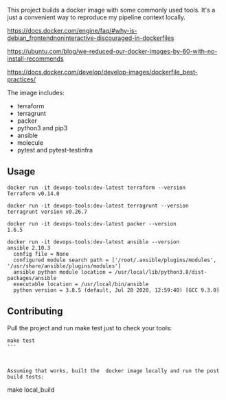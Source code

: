 This project builds a docker image with some commonly used tools. It's a just a convenient way to reproduce my pipeline context locally.

https://docs.docker.com/engine/faq/#why-is-debian_frontendnoninteractive-discouraged-in-dockerfiles

https://ubuntu.com/blog/we-reduced-our-docker-images-by-60-with-no-install-recommends

https://docs.docker.com/develop/develop-images/dockerfile_best-practices/

The image includes:
 - terraform
 - terragrunt
 - packer
 - python3 and pip3
 - ansible
 - molecule
 - pytest and pytest-testinfra


## Usage

```shell script
docker run -it devops-tools:dev-latest terraform --version
Terraform v0.14.0

docker run -it devops-tools:dev-latest terragrunt --version
terragrunt version v0.26.7

docker run -it devops-tools:dev-latest packer --version
1.6.5

docker run -it devops-tools:dev-latest ansible --version
ansible 2.10.3
  config file = None
  configured module search path = ['/root/.ansible/plugins/modules', '/usr/share/ansible/plugins/modules']
  ansible python module location = /usr/local/lib/python3.8/dist-packages/ansible
  executable location = /usr/local/bin/ansible
  python version = 3.8.5 (default, Jul 28 2020, 12:59:40) [GCC 9.3.0]

```


## Contributing

Pull the project and run make test just to check your tools:
```
make test
'''



Assuming that works, built the  docker image locally and run the post build tests:
```
make local_build
```